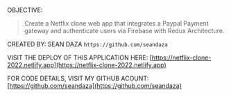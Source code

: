 
OBJECTIVE:
> Create a Netflix clone web app that integrates a Paypal Payment gateway and authenticate users via Firebase with Redux Architecture.

CREATED BY: SEAN DAZA
`https://github.com/seandaza` 

VISIT THE DEPLOY OF THIS APPLICATION HERE:
[https://netflix-clone-2022.netlify.app](https://netflix-clone-2022.netlify.app)

FOR CODE DETAILS, VISIT MY GITHUB ACOUNT:
[https://github.com/seandaza](https://github.com/seandaza)
